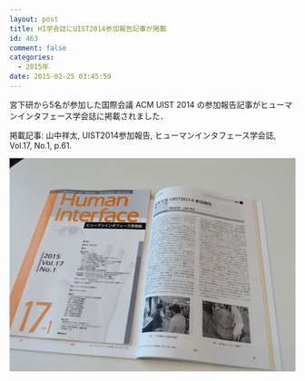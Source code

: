 ```yaml
---
layout: post
title: HI学会誌にUIST2014参加報告記事が掲載
id: 463
comment: false
categories:
  - 2015年
date: 2015-02-25 03:45:59
---
```


宮下研から5名が参加した国際会議 ACM UIST 2014 の参加報告記事がヒューマンインタフェース学会誌に掲載されました．

掲載記事: 山中祥太, UIST2014参加報告, ヒューマンインタフェース学会誌, Vol.17, No.1, p.61.

[![UIST2014参加報告記事](/wp-content/uploads/2015/03/UIST2014参加報告記事.jpg)](/wp-content/uploads/2015/03/UIST2014参加報告記事.jpg)

